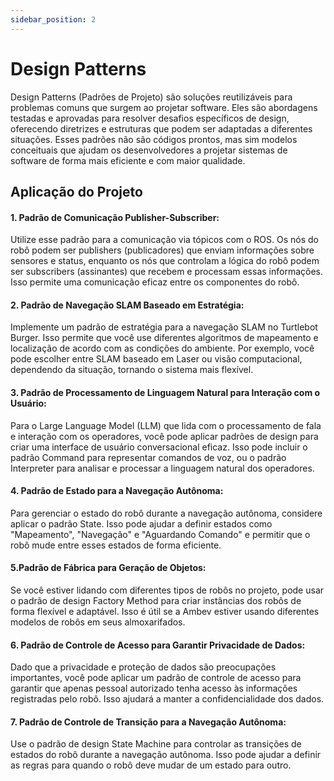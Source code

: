 ```yaml
---
sidebar_position: 2
---
```


# Design Patterns
Design Patterns (Padrões de Projeto) são soluções reutilizáveis para problemas comuns que surgem ao projetar software. Eles são abordagens testadas e aprovadas para resolver desafios específicos de design, oferecendo diretrizes e estruturas que podem ser adaptadas a diferentes situações. Esses padrões não são códigos prontos, mas sim modelos conceituais que ajudam os desenvolvedores a projetar sistemas de software de forma mais eficiente e com maior qualidade.

## Aplicação do Projeto
#### 1. Padrão de Comunicação Publisher-Subscriber: 
Utilize esse padrão para a comunicação via tópicos com o ROS. Os nós do robô podem ser publishers (publicadores) que enviam informações sobre sensores e status, enquanto os nós que controlam a lógica do robô podem ser subscribers (assinantes) que recebem e processam essas informações. Isso permite uma comunicação eficaz entre os componentes do robô.

#### 2. Padrão de Navegação SLAM Baseado em Estratégia:
Implemente um padrão de estratégia para a navegação SLAM no Turtlebot Burger. Isso permite que você use diferentes algoritmos de mapeamento e localização de acordo com as condições do ambiente. Por exemplo, você pode escolher entre SLAM baseado em Laser ou visão computacional, dependendo da situação, tornando o sistema mais flexível.

#### 3. Padrão de Processamento de Linguagem Natural para Interação com o Usuário:
Para o Large Language Model (LLM) que lida com o processamento de fala e interação com os operadores, você pode aplicar padrões de design para criar uma interface de usuário conversacional eficaz. Isso pode incluir o padrão Command para representar comandos de voz, ou o padrão Interpreter para analisar e processar a linguagem natural dos operadores.

#### 4. Padrão de Estado para a Navegação Autônoma:
Para gerenciar o estado do robô durante a navegação autônoma, considere aplicar o padrão State. Isso pode ajudar a definir estados como "Mapeamento", "Navegação" e "Aguardando Comando" e permitir que o robô mude entre esses estados de forma eficiente.

#### 5.Padrão de Fábrica para Geração de Objetos:
Se você estiver lidando com diferentes tipos de robôs no projeto, pode usar o padrão de design Factory Method para criar instâncias dos robôs de forma flexível e adaptável. Isso é útil se a Ambev estiver usando diferentes modelos de robôs em seus almoxarifados.

#### 6. Padrão de Controle de Acesso para Garantir Privacidade de Dados:
Dado que a privacidade e proteção de dados são preocupações importantes, você pode aplicar um padrão de controle de acesso para garantir que apenas pessoal autorizado tenha acesso às informações registradas pelo robô. Isso ajudará a manter a confidencialidade dos dados.

#### 7. Padrão de Controle de Transição para a Navegação Autônoma:
Use o padrão de design State Machine para controlar as transições de estados do robô durante a navegação autônoma. Isso pode ajudar a definir as regras para quando o robô deve mudar de um estado para outro.